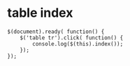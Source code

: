 # table index

````
$(document).ready( function() {
    $('table tr').click( function() {
        console.log($(this).index());
    }); 
});
````